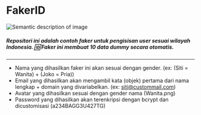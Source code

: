 # FakerID
![Semantic description of image](https://cdn.countryflags.com/thumbs/indonesia/flag-heart-3d-250.png "Image Title")
##### Repositori ini adalah contoh faker untuk pengisisan user sesuai wilayah Indonesia. :id: Faker ini membuat 10 data dummy secara otomatis.
----
* Nama yang dihasilkan faker ini akan sesuai dengan gender. (ex: (Siti = Wanita) + (Joko  = Pria))
* Email yang dihasilkan akan mengambil kata (objek) pertama dari nama lengkap + domain yang divariabelkan. (ex: siti@custommail.com)
* Avatar yang dihasilkan sesuai dengan gender nama (Wanita.png)
* Password yang dihasilkan akan terenkripsi dengan bcrypt dan dicustomisasi (a234BAGG3U427TG)
